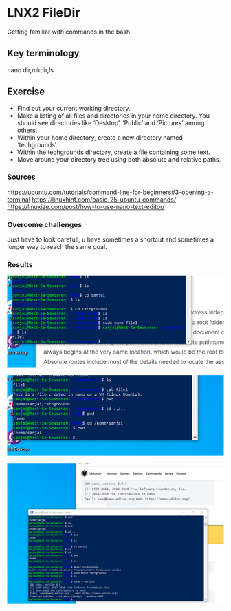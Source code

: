 # LNX2 FileDir
Getting familiar with commands in the bash. 

## Key terminology
nano
dir,mkdir,ls

## Exercise
* Find out your current working directory.
* Make a listing of all files and directories in your home directory. You should see directories like ‘Desktop’, ‘Public’ and ‘Pictures’ among others.
* Within your home directory, create a new directory named ‘techgrounds’.
* Within the techgrounds directory, create a file containing some text.
* Move around your directory tree using both absolute and relative paths.


### Sources
https://ubuntu.com/tutorials/command-line-for-beginners#3-opening-a-terminal
https://linuxhint.com/basic-25-ubuntu-commands/
https://linuxize.com/post/how-to-use-nano-text-editor/

### Overcome challenges
Just have to look carefull, u have sometimes a shortcut and sometimes a longer way to reach the same goal.

### Results

![alt text](../00_includes/Linux/linux%20opdr2%20%20file%20mkn%20in%20dir.PNG)


![alt text](../00_includes/Linux/linux%20opdr2%20%20abso%20rel.PNG)


![alt text](../00_includes/Linux/linux%20opdr2%20%20files%20and%20dir.PNG)






